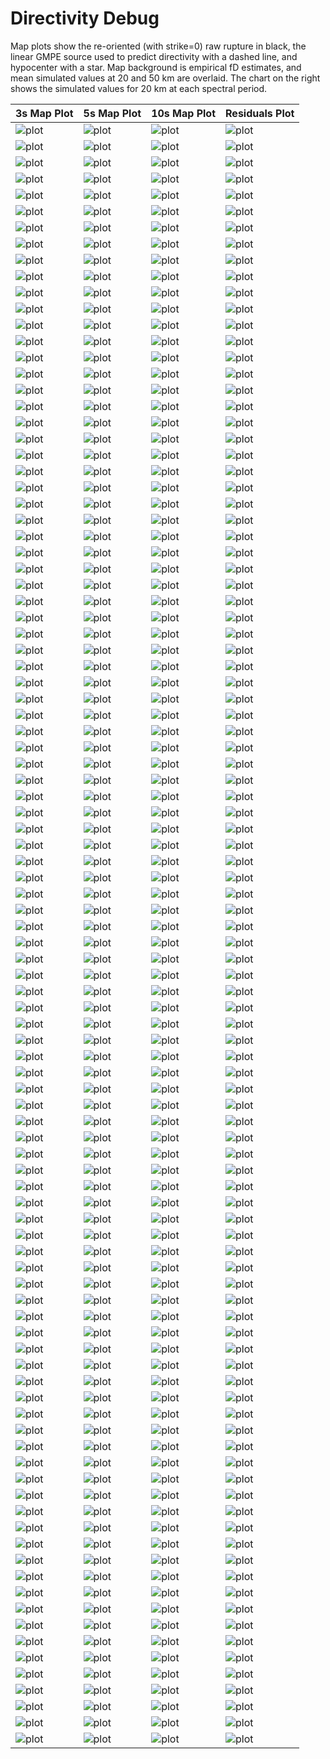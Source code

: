 # Directivity Debug

Map plots show the re-oriented (with strike=0) raw rupture in black, the linear GMPE source used to predict directivity with a dashed line, and hypocenter with a star. Map background is empirical fD estimates, and mean simulated values at 20 and 50 km are overlaid. The chart on the right shows the simulated values for 20 km at each spectral period.

| 3s Map Plot | 5s Map Plot | 10s Map Plot | Residuals Plot |
|-----|-----|-----|-----|
| ![plot](event_147609_map_3s.png) | ![plot](event_147609_map_5s.png) | ![plot](event_147609_map_10s.png) | ![plot](event_147609_residuals.png) |
| ![plot](event_316102_map_3s.png) | ![plot](event_316102_map_5s.png) | ![plot](event_316102_map_10s.png) | ![plot](event_316102_residuals.png) |
| ![plot](event_417792_map_3s.png) | ![plot](event_417792_map_5s.png) | ![plot](event_417792_map_10s.png) | ![plot](event_417792_residuals.png) |
| ![plot](event_536088_map_3s.png) | ![plot](event_536088_map_5s.png) | ![plot](event_536088_map_10s.png) | ![plot](event_536088_residuals.png) |
| ![plot](event_542536_map_3s.png) | ![plot](event_542536_map_5s.png) | ![plot](event_542536_map_10s.png) | ![plot](event_542536_residuals.png) |
| ![plot](event_564858_map_3s.png) | ![plot](event_564858_map_5s.png) | ![plot](event_564858_map_10s.png) | ![plot](event_564858_residuals.png) |
| ![plot](event_679013_map_3s.png) | ![plot](event_679013_map_5s.png) | ![plot](event_679013_map_10s.png) | ![plot](event_679013_residuals.png) |
| ![plot](event_754407_map_3s.png) | ![plot](event_754407_map_5s.png) | ![plot](event_754407_map_10s.png) | ![plot](event_754407_residuals.png) |
| ![plot](event_824674_map_3s.png) | ![plot](event_824674_map_5s.png) | ![plot](event_824674_map_10s.png) | ![plot](event_824674_residuals.png) |
| ![plot](event_896890_map_3s.png) | ![plot](event_896890_map_5s.png) | ![plot](event_896890_map_10s.png) | ![plot](event_896890_residuals.png) |
| ![plot](event_899915_map_3s.png) | ![plot](event_899915_map_5s.png) | ![plot](event_899915_map_10s.png) | ![plot](event_899915_residuals.png) |
| ![plot](event_904905_map_3s.png) | ![plot](event_904905_map_5s.png) | ![plot](event_904905_map_10s.png) | ![plot](event_904905_residuals.png) |
| ![plot](event_972788_map_3s.png) | ![plot](event_972788_map_5s.png) | ![plot](event_972788_map_10s.png) | ![plot](event_972788_residuals.png) |
| ![plot](event_991471_map_3s.png) | ![plot](event_991471_map_5s.png) | ![plot](event_991471_map_10s.png) | ![plot](event_991471_residuals.png) |
| ![plot](event_1012667_map_3s.png) | ![plot](event_1012667_map_5s.png) | ![plot](event_1012667_map_10s.png) | ![plot](event_1012667_residuals.png) |
| ![plot](event_1045779_map_3s.png) | ![plot](event_1045779_map_5s.png) | ![plot](event_1045779_map_10s.png) | ![plot](event_1045779_residuals.png) |
| ![plot](event_1092579_map_3s.png) | ![plot](event_1092579_map_5s.png) | ![plot](event_1092579_map_10s.png) | ![plot](event_1092579_residuals.png) |
| ![plot](event_1293687_map_3s.png) | ![plot](event_1293687_map_5s.png) | ![plot](event_1293687_map_10s.png) | ![plot](event_1293687_residuals.png) |
| ![plot](event_1412166_map_3s.png) | ![plot](event_1412166_map_5s.png) | ![plot](event_1412166_map_10s.png) | ![plot](event_1412166_residuals.png) |
| ![plot](event_1536793_map_3s.png) | ![plot](event_1536793_map_5s.png) | ![plot](event_1536793_map_10s.png) | ![plot](event_1536793_residuals.png) |
| ![plot](event_1573860_map_3s.png) | ![plot](event_1573860_map_5s.png) | ![plot](event_1573860_map_10s.png) | ![plot](event_1573860_residuals.png) |
| ![plot](event_1613120_map_3s.png) | ![plot](event_1613120_map_5s.png) | ![plot](event_1613120_map_10s.png) | ![plot](event_1613120_residuals.png) |
| ![plot](event_1665424_map_3s.png) | ![plot](event_1665424_map_5s.png) | ![plot](event_1665424_map_10s.png) | ![plot](event_1665424_residuals.png) |
| ![plot](event_1767656_map_3s.png) | ![plot](event_1767656_map_5s.png) | ![plot](event_1767656_map_10s.png) | ![plot](event_1767656_residuals.png) |
| ![plot](event_2084835_map_3s.png) | ![plot](event_2084835_map_5s.png) | ![plot](event_2084835_map_10s.png) | ![plot](event_2084835_residuals.png) |
| ![plot](event_2426983_map_3s.png) | ![plot](event_2426983_map_5s.png) | ![plot](event_2426983_map_10s.png) | ![plot](event_2426983_residuals.png) |
| ![plot](event_2554975_map_3s.png) | ![plot](event_2554975_map_5s.png) | ![plot](event_2554975_map_10s.png) | ![plot](event_2554975_residuals.png) |
| ![plot](event_2569617_map_3s.png) | ![plot](event_2569617_map_5s.png) | ![plot](event_2569617_map_10s.png) | ![plot](event_2569617_residuals.png) |
| ![plot](event_2577100_map_3s.png) | ![plot](event_2577100_map_5s.png) | ![plot](event_2577100_map_10s.png) | ![plot](event_2577100_residuals.png) |
| ![plot](event_2676121_map_3s.png) | ![plot](event_2676121_map_5s.png) | ![plot](event_2676121_map_10s.png) | ![plot](event_2676121_residuals.png) |
| ![plot](event_2884995_map_3s.png) | ![plot](event_2884995_map_5s.png) | ![plot](event_2884995_map_10s.png) | ![plot](event_2884995_residuals.png) |
| ![plot](event_3142739_map_3s.png) | ![plot](event_3142739_map_5s.png) | ![plot](event_3142739_map_10s.png) | ![plot](event_3142739_residuals.png) |
| ![plot](event_3188576_map_3s.png) | ![plot](event_3188576_map_5s.png) | ![plot](event_3188576_map_10s.png) | ![plot](event_3188576_residuals.png) |
| ![plot](event_3327769_map_3s.png) | ![plot](event_3327769_map_5s.png) | ![plot](event_3327769_map_10s.png) | ![plot](event_3327769_residuals.png) |
| ![plot](event_3351557_map_3s.png) | ![plot](event_3351557_map_5s.png) | ![plot](event_3351557_map_10s.png) | ![plot](event_3351557_residuals.png) |
| ![plot](event_3526339_map_3s.png) | ![plot](event_3526339_map_5s.png) | ![plot](event_3526339_map_10s.png) | ![plot](event_3526339_residuals.png) |
| ![plot](event_4105861_map_3s.png) | ![plot](event_4105861_map_5s.png) | ![plot](event_4105861_map_10s.png) | ![plot](event_4105861_residuals.png) |
| ![plot](event_4115550_map_3s.png) | ![plot](event_4115550_map_5s.png) | ![plot](event_4115550_map_10s.png) | ![plot](event_4115550_residuals.png) |
| ![plot](event_4315200_map_3s.png) | ![plot](event_4315200_map_5s.png) | ![plot](event_4315200_map_10s.png) | ![plot](event_4315200_residuals.png) |
| ![plot](event_4330241_map_3s.png) | ![plot](event_4330241_map_5s.png) | ![plot](event_4330241_map_10s.png) | ![plot](event_4330241_residuals.png) |
| ![plot](event_4387458_map_3s.png) | ![plot](event_4387458_map_5s.png) | ![plot](event_4387458_map_10s.png) | ![plot](event_4387458_residuals.png) |
| ![plot](event_4558255_map_3s.png) | ![plot](event_4558255_map_5s.png) | ![plot](event_4558255_map_10s.png) | ![plot](event_4558255_residuals.png) |
| ![plot](event_4732939_map_3s.png) | ![plot](event_4732939_map_5s.png) | ![plot](event_4732939_map_10s.png) | ![plot](event_4732939_residuals.png) |
| ![plot](event_4768798_map_3s.png) | ![plot](event_4768798_map_5s.png) | ![plot](event_4768798_map_10s.png) | ![plot](event_4768798_residuals.png) |
| ![plot](event_4986128_map_3s.png) | ![plot](event_4986128_map_5s.png) | ![plot](event_4986128_map_10s.png) | ![plot](event_4986128_residuals.png) |
| ![plot](event_5049186_map_3s.png) | ![plot](event_5049186_map_5s.png) | ![plot](event_5049186_map_10s.png) | ![plot](event_5049186_residuals.png) |
| ![plot](event_5055860_map_3s.png) | ![plot](event_5055860_map_5s.png) | ![plot](event_5055860_map_10s.png) | ![plot](event_5055860_residuals.png) |
| ![plot](event_5172974_map_3s.png) | ![plot](event_5172974_map_5s.png) | ![plot](event_5172974_map_10s.png) | ![plot](event_5172974_residuals.png) |
| ![plot](event_5431697_map_3s.png) | ![plot](event_5431697_map_5s.png) | ![plot](event_5431697_map_10s.png) | ![plot](event_5431697_residuals.png) |
| ![plot](event_5447279_map_3s.png) | ![plot](event_5447279_map_5s.png) | ![plot](event_5447279_map_10s.png) | ![plot](event_5447279_residuals.png) |
| ![plot](event_5462055_map_3s.png) | ![plot](event_5462055_map_5s.png) | ![plot](event_5462055_map_10s.png) | ![plot](event_5462055_residuals.png) |
| ![plot](event_5851740_map_3s.png) | ![plot](event_5851740_map_5s.png) | ![plot](event_5851740_map_10s.png) | ![plot](event_5851740_residuals.png) |
| ![plot](event_5882103_map_3s.png) | ![plot](event_5882103_map_5s.png) | ![plot](event_5882103_map_10s.png) | ![plot](event_5882103_residuals.png) |
| ![plot](event_5919843_map_3s.png) | ![plot](event_5919843_map_5s.png) | ![plot](event_5919843_map_10s.png) | ![plot](event_5919843_residuals.png) |
| ![plot](event_5936714_map_3s.png) | ![plot](event_5936714_map_5s.png) | ![plot](event_5936714_map_10s.png) | ![plot](event_5936714_residuals.png) |
| ![plot](event_6080465_map_3s.png) | ![plot](event_6080465_map_5s.png) | ![plot](event_6080465_map_10s.png) | ![plot](event_6080465_residuals.png) |
| ![plot](event_6193728_map_3s.png) | ![plot](event_6193728_map_5s.png) | ![plot](event_6193728_map_10s.png) | ![plot](event_6193728_residuals.png) |
| ![plot](event_6194823_map_3s.png) | ![plot](event_6194823_map_5s.png) | ![plot](event_6194823_map_10s.png) | ![plot](event_6194823_residuals.png) |
| ![plot](event_6238355_map_3s.png) | ![plot](event_6238355_map_5s.png) | ![plot](event_6238355_map_10s.png) | ![plot](event_6238355_residuals.png) |
| ![plot](event_6320027_map_3s.png) | ![plot](event_6320027_map_5s.png) | ![plot](event_6320027_map_10s.png) | ![plot](event_6320027_residuals.png) |
| ![plot](event_6324887_map_3s.png) | ![plot](event_6324887_map_5s.png) | ![plot](event_6324887_map_10s.png) | ![plot](event_6324887_residuals.png) |
| ![plot](event_6369847_map_3s.png) | ![plot](event_6369847_map_5s.png) | ![plot](event_6369847_map_10s.png) | ![plot](event_6369847_residuals.png) |
| ![plot](event_6369856_map_3s.png) | ![plot](event_6369856_map_5s.png) | ![plot](event_6369856_map_10s.png) | ![plot](event_6369856_residuals.png) |
| ![plot](event_6535608_map_3s.png) | ![plot](event_6535608_map_5s.png) | ![plot](event_6535608_map_10s.png) | ![plot](event_6535608_residuals.png) |
| ![plot](event_6556513_map_3s.png) | ![plot](event_6556513_map_5s.png) | ![plot](event_6556513_map_10s.png) | ![plot](event_6556513_residuals.png) |
| ![plot](event_6758404_map_3s.png) | ![plot](event_6758404_map_5s.png) | ![plot](event_6758404_map_10s.png) | ![plot](event_6758404_residuals.png) |
| ![plot](event_6805822_map_3s.png) | ![plot](event_6805822_map_5s.png) | ![plot](event_6805822_map_10s.png) | ![plot](event_6805822_residuals.png) |
| ![plot](event_6814529_map_3s.png) | ![plot](event_6814529_map_5s.png) | ![plot](event_6814529_map_10s.png) | ![plot](event_6814529_residuals.png) |
| ![plot](event_6938161_map_3s.png) | ![plot](event_6938161_map_5s.png) | ![plot](event_6938161_map_10s.png) | ![plot](event_6938161_residuals.png) |
| ![plot](event_7371301_map_3s.png) | ![plot](event_7371301_map_5s.png) | ![plot](event_7371301_map_10s.png) | ![plot](event_7371301_residuals.png) |
| ![plot](event_7456934_map_3s.png) | ![plot](event_7456934_map_5s.png) | ![plot](event_7456934_map_10s.png) | ![plot](event_7456934_residuals.png) |
| ![plot](event_7477072_map_3s.png) | ![plot](event_7477072_map_5s.png) | ![plot](event_7477072_map_10s.png) | ![plot](event_7477072_residuals.png) |
| ![plot](event_7744835_map_3s.png) | ![plot](event_7744835_map_5s.png) | ![plot](event_7744835_map_10s.png) | ![plot](event_7744835_residuals.png) |
| ![plot](event_7753426_map_3s.png) | ![plot](event_7753426_map_5s.png) | ![plot](event_7753426_map_10s.png) | ![plot](event_7753426_residuals.png) |
| ![plot](event_7794180_map_3s.png) | ![plot](event_7794180_map_5s.png) | ![plot](event_7794180_map_10s.png) | ![plot](event_7794180_residuals.png) |
| ![plot](event_7899250_map_3s.png) | ![plot](event_7899250_map_5s.png) | ![plot](event_7899250_map_10s.png) | ![plot](event_7899250_residuals.png) |
| ![plot](event_7904631_map_3s.png) | ![plot](event_7904631_map_5s.png) | ![plot](event_7904631_map_10s.png) | ![plot](event_7904631_residuals.png) |
| ![plot](event_7968189_map_3s.png) | ![plot](event_7968189_map_5s.png) | ![plot](event_7968189_map_10s.png) | ![plot](event_7968189_residuals.png) |
| ![plot](event_8171021_map_3s.png) | ![plot](event_8171021_map_5s.png) | ![plot](event_8171021_map_10s.png) | ![plot](event_8171021_residuals.png) |
| ![plot](event_8313400_map_3s.png) | ![plot](event_8313400_map_5s.png) | ![plot](event_8313400_map_10s.png) | ![plot](event_8313400_residuals.png) |
| ![plot](event_8486791_map_3s.png) | ![plot](event_8486791_map_5s.png) | ![plot](event_8486791_map_10s.png) | ![plot](event_8486791_residuals.png) |
| ![plot](event_8864207_map_3s.png) | ![plot](event_8864207_map_5s.png) | ![plot](event_8864207_map_10s.png) | ![plot](event_8864207_residuals.png) |
| ![plot](event_8875739_map_3s.png) | ![plot](event_8875739_map_5s.png) | ![plot](event_8875739_map_10s.png) | ![plot](event_8875739_residuals.png) |
| ![plot](event_9180953_map_3s.png) | ![plot](event_9180953_map_5s.png) | ![plot](event_9180953_map_10s.png) | ![plot](event_9180953_residuals.png) |
| ![plot](event_9197662_map_3s.png) | ![plot](event_9197662_map_5s.png) | ![plot](event_9197662_map_10s.png) | ![plot](event_9197662_residuals.png) |
| ![plot](event_9287248_map_3s.png) | ![plot](event_9287248_map_5s.png) | ![plot](event_9287248_map_10s.png) | ![plot](event_9287248_residuals.png) |
| ![plot](event_9427612_map_3s.png) | ![plot](event_9427612_map_5s.png) | ![plot](event_9427612_map_10s.png) | ![plot](event_9427612_residuals.png) |
| ![plot](event_9472172_map_3s.png) | ![plot](event_9472172_map_5s.png) | ![plot](event_9472172_map_10s.png) | ![plot](event_9472172_residuals.png) |
| ![plot](event_9873701_map_3s.png) | ![plot](event_9873701_map_5s.png) | ![plot](event_9873701_map_10s.png) | ![plot](event_9873701_residuals.png) |
| ![plot](event_10115767_map_3s.png) | ![plot](event_10115767_map_5s.png) | ![plot](event_10115767_map_10s.png) | ![plot](event_10115767_residuals.png) |
| ![plot](event_10190795_map_3s.png) | ![plot](event_10190795_map_5s.png) | ![plot](event_10190795_map_10s.png) | ![plot](event_10190795_residuals.png) |
| ![plot](event_10330861_map_3s.png) | ![plot](event_10330861_map_5s.png) | ![plot](event_10330861_map_10s.png) | ![plot](event_10330861_residuals.png) |
| ![plot](event_10418626_map_3s.png) | ![plot](event_10418626_map_5s.png) | ![plot](event_10418626_map_10s.png) | ![plot](event_10418626_residuals.png) |
| ![plot](event_10525560_map_3s.png) | ![plot](event_10525560_map_5s.png) | ![plot](event_10525560_map_10s.png) | ![plot](event_10525560_residuals.png) |
| ![plot](event_10656062_map_3s.png) | ![plot](event_10656062_map_5s.png) | ![plot](event_10656062_map_10s.png) | ![plot](event_10656062_residuals.png) |
| ![plot](event_10736401_map_3s.png) | ![plot](event_10736401_map_5s.png) | ![plot](event_10736401_map_10s.png) | ![plot](event_10736401_residuals.png) |
| ![plot](event_10828504_map_3s.png) | ![plot](event_10828504_map_5s.png) | ![plot](event_10828504_map_10s.png) | ![plot](event_10828504_residuals.png) |
| ![plot](event_11084413_map_3s.png) | ![plot](event_11084413_map_5s.png) | ![plot](event_11084413_map_10s.png) | ![plot](event_11084413_residuals.png) |
| ![plot](event_11100663_map_3s.png) | ![plot](event_11100663_map_5s.png) | ![plot](event_11100663_map_10s.png) | ![plot](event_11100663_residuals.png) |
| ![plot](event_11215653_map_3s.png) | ![plot](event_11215653_map_5s.png) | ![plot](event_11215653_map_10s.png) | ![plot](event_11215653_residuals.png) |

